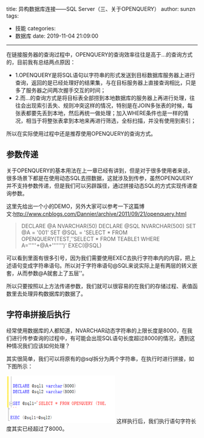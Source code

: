 title: 异构数据库连接——SQL Server（三、关于OPENQUERY）
author: sunzn
tags:
  - 技能
categories:
  - 数据库
date: 2019-11-04 21:09:00
---
在链接服务器的查询过程中，OPENQUERY的查询效率往往是高于...的查询方式的，目前我有总结两点原因：
* 1.OPENQUERY是将SQL语句以字符串的形式发送到目标数据库服务器上进行查询，返回的是已经处理好的结果集，与在目标服务器上直接查询相比，只是多了服务器之间两次握手交互的时间；
* 2.而...的查询方式是将目标表全部捞到本地数据库的服务器上再进行处理，往往会出现索引丢失、规则冲突这样的情况，特别是在JOIN多张表的时候，每张表都要先丢到本地，然后再统一做处理；加入WHERE条件也是一样的情况，相当于将整张表拿到本地来再进行筛选，全标扫描，并没有使用到索引；

所以在实际使用过程中还是推荐使用OPENQUERY的查询方式。

## 参数传递
关于OPENQUERY的基本用法在上一章已经有讲到，但是对于很多使用者来说，很多场景下都是在使用动态SQL去捞数据，这就涉及到传参，虽然OPENQUERY并不支持参数传递，但是我们可以另辟蹊径，通过拼接动态SQL的方式实现传递查询参数。

这里先给出一个小的DEMO，另外大家可以参考一下这篇博文:http://www.cnblogs.com/Dannier/archive/2011/09/21/openquery.html
>DECLARE @A NVARCHAR(50)
DECLARE @SQL NVARCHAR(500)
SET @A = '001'
SET @SQL = 'SELECT * FROM OPENQUERY(TEST,''SELECT * FROM TEABLE1 WHERE A='''''+@A+''''''')'
EXEC(@SQL)

可以看到里面有很多引号，因为我们需要使用EXEC去执行字符串内的内容，把上述语句变成字符串语句。所以对于字符串语句@SQL来说实际上是有两层的转义嵌套，从而参数@A就套上了五层''。

所以只要按照以上方法传递参数，我们就可以很容易的在我们的存储过程、表值函数里去处理异构数据库的数据了。

## 字符串拼接后执行

经常使用数据库的人都知道，NVARCHAR动态字符串的上限长度是8000，在我们进行传参查询的过程中，有可能会出现SQL语句长度超过8000的情况，遇到这种情况我们应该如何处理？

其实很简单，我们可以将原有的@sql拆分为两个字符串，在执行时进行拼接，如下图所示：

![upload successful](/2020/10/11/异构数据库连接——SQL-Server（三、关于OPENQUERY/pasted-0.png)
这样执行后，我们执行语句字符长度其实已经超过了8000。